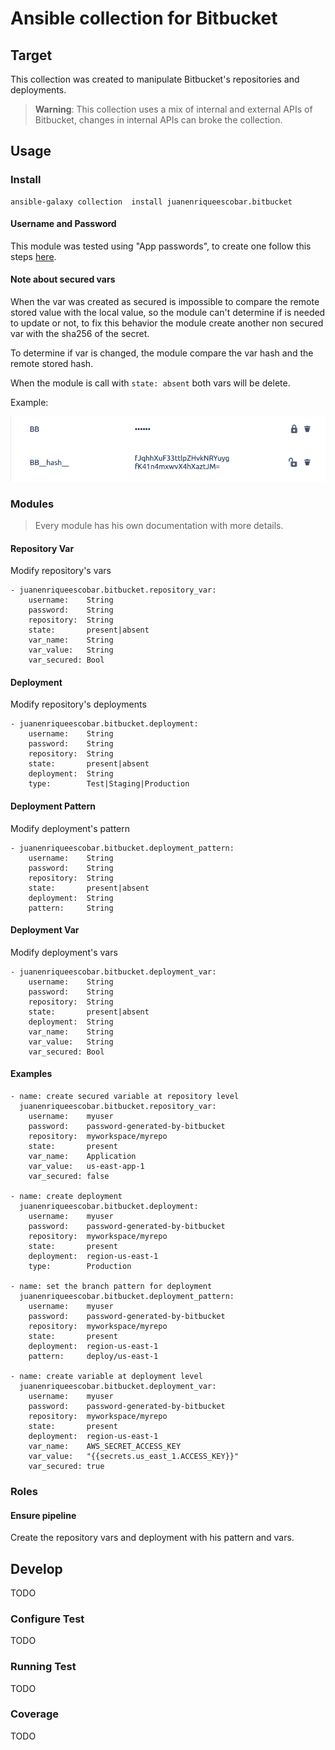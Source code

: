 # Ansible collection for Bitbucket

## Target

This collection was created to manipulate Bitbucket's repositories and deployments.

> __Warning__: This collection uses a mix of internal and external APIs of Bitbucket, changes in internal APIs can broke the collection.

## Usage

### Install

    ansible-galaxy collection  install juanenriqueescobar.bitbucket

#### Username and Password

This module was tested using "App passwords", to create one follow this steps [here](https://support.atlassian.com/bitbucket-cloud/docs/app-passwords/).

#### Note about secured vars

When the var was created as secured is impossible to compare the remote stored value with the local value, so the module can't determine if is needed to update or not, to fix this behavior the module create another non secured var with the sha256 of the secret.

To determine if var is changed, the module compare the var hash and the remote stored hash.

When the module is call with `state: absent` both vars will be delete.

Example:

![example secured var with hash](docs/img/secured_hash.png "secured var and his hash")

### Modules

> Every module has his own documentation with more details.

#### Repository Var

Modify repository's vars

    - juanenriqueescobar.bitbucket.repository_var:
        username:    String
        password:    String
        repository:  String      
        state:       present|absent
        var_name:    String
        var_value:   String
        var_secured: Bool

#### Deployment

Modify repository's deployments

    - juanenriqueescobar.bitbucket.deployment:
        username:    String
        password:    String
        repository:  String      
        state:       present|absent
        deployment:  String
        type:        Test|Staging|Production

#### Deployment Pattern

Modify deployment's pattern

    - juanenriqueescobar.bitbucket.deployment_pattern:
        username:    String
        password:    String
        repository:  String      
        state:       present|absent
        deployment:  String
        pattern:     String

#### Deployment Var

Modify deployment's vars

    - juanenriqueescobar.bitbucket.deployment_var:
        username:    String
        password:    String
        repository:  String      
        state:       present|absent
        deployment:  String
        var_name:    String
        var_value:   String
        var_secured: Bool

#### Examples

    - name: create secured variable at repository level  
      juanenriqueescobar.bitbucket.repository_var:
        username:    myuser
        password:    password-generated-by-bitbucket
        repository:  myworkspace/myrepo
        state:       present
        var_name:    Application
        var_value:   us-east-app-1
        var_secured: false

    - name: create deployment
      juanenriqueescobar.bitbucket.deployment:
        username:    myuser
        password:    password-generated-by-bitbucket
        repository:  myworkspace/myrepo
        state:       present
        deployment:  region-us-east-1
        type:        Production

    - name: set the branch pattern for deployment
      juanenriqueescobar.bitbucket.deployment_pattern:
        username:    myuser
        password:    password-generated-by-bitbucket
        repository:  myworkspace/myrepo
        state:       present
        deployment:  region-us-east-1
        pattern:     deploy/us-east-1

    - name: create variable at deployment level
      juanenriqueescobar.bitbucket.deployment_var:
        username:    myuser
        password:    password-generated-by-bitbucket
        repository:  myworkspace/myrepo
        state:       present
        deployment:  region-us-east-1
        var_name:    AWS_SECRET_ACCESS_KEY
        var_value:   "{{secrets.us_east_1.ACCESS_KEY}}"
        var_secured: true

### Roles

#### Ensure pipeline

Create the repository vars and deployment with  his pattern and vars.

## Develop

TODO

### Configure Test

TODO

### Running Test

TODO

### Coverage

TODO
